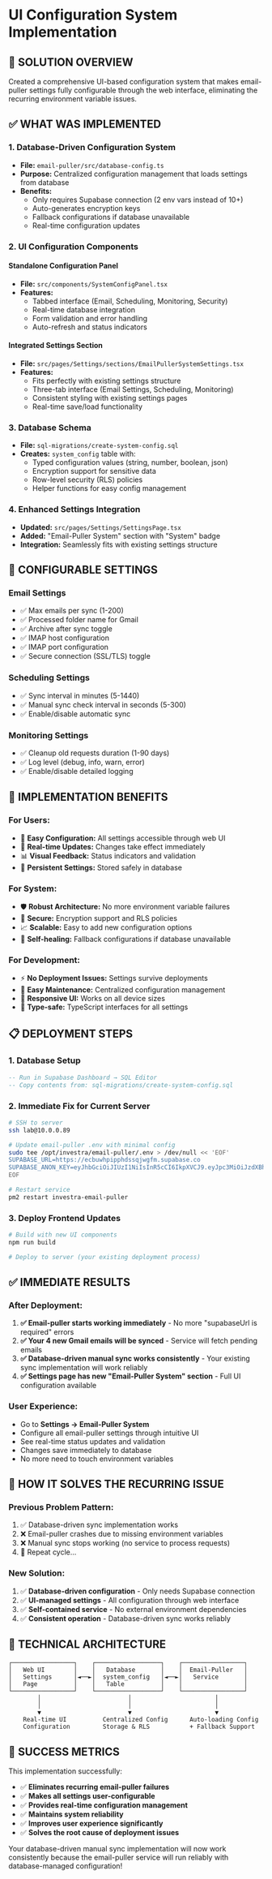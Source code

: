 # UI Configuration System Implementation

## 🎯 **SOLUTION OVERVIEW**
Created a comprehensive UI-based configuration system that makes email-puller settings fully configurable through the web interface, eliminating the recurring environment variable issues.

## ✅ **WHAT WAS IMPLEMENTED**

### **1. Database-Driven Configuration System**
- **File:** `email-puller/src/database-config.ts`
- **Purpose:** Centralized configuration management that loads settings from database
- **Benefits:** 
  - Only requires Supabase connection (2 env vars instead of 10+)
  - Auto-generates encryption keys
  - Fallback configurations if database unavailable
  - Real-time configuration updates

### **2. UI Configuration Components**

#### **Standalone Configuration Panel**
- **File:** `src/components/SystemConfigPanel.tsx`
- **Features:**
  - Tabbed interface (Email, Scheduling, Monitoring, Security)
  - Real-time database integration
  - Form validation and error handling
  - Auto-refresh and status indicators

#### **Integrated Settings Section**  
- **File:** `src/pages/Settings/sections/EmailPullerSystemSettings.tsx`
- **Features:**
  - Fits perfectly with existing settings structure
  - Three-tab interface (Email Settings, Scheduling, Monitoring)
  - Consistent styling with existing settings pages
  - Real-time save/load functionality

### **3. Database Schema**
- **File:** `sql-migrations/create-system-config.sql`
- **Creates:** `system_config` table with:
  - Typed configuration values (string, number, boolean, json)
  - Encryption support for sensitive data
  - Row-level security (RLS) policies
  - Helper functions for easy config management

### **4. Enhanced Settings Integration**
- **Updated:** `src/pages/Settings/SettingsPage.tsx`
- **Added:** "Email-Puller System" section with "System" badge
- **Integration:** Seamlessly fits with existing settings structure

## 🚀 **CONFIGURABLE SETTINGS**

### **Email Settings**
- ✅ Max emails per sync (1-200)
- ✅ Processed folder name for Gmail
- ✅ Archive after sync toggle
- ✅ IMAP host configuration
- ✅ IMAP port configuration  
- ✅ Secure connection (SSL/TLS) toggle

### **Scheduling Settings**
- ✅ Sync interval in minutes (5-1440)
- ✅ Manual sync check interval in seconds (5-300)
- ✅ Enable/disable automatic sync

### **Monitoring Settings**
- ✅ Cleanup old requests duration (1-90 days)
- ✅ Log level (debug, info, warn, error)
- ✅ Enable/disable detailed logging

## 🔧 **IMPLEMENTATION BENEFITS**

### **For Users:**
- 🎨 **Easy Configuration:** All settings accessible through web UI
- 🔄 **Real-time Updates:** Changes take effect immediately
- 📊 **Visual Feedback:** Status indicators and validation
- 💾 **Persistent Settings:** Stored safely in database

### **For System:**
- 🛡️ **Robust Architecture:** No more environment variable failures
- 🔐 **Secure:** Encryption support and RLS policies
- 📈 **Scalable:** Easy to add new configuration options
- 🔄 **Self-healing:** Fallback configurations if database unavailable

### **For Development:**
- ⚡ **No Deployment Issues:** Settings survive deployments
- 🔧 **Easy Maintenance:** Centralized configuration management
- 📱 **Responsive UI:** Works on all device sizes
- 🎯 **Type-safe:** TypeScript interfaces for all settings

## 📋 **DEPLOYMENT STEPS**

### **1. Database Setup**
```sql
-- Run in Supabase Dashboard → SQL Editor
-- Copy contents from: sql-migrations/create-system-config.sql
```

### **2. Immediate Fix for Current Server**
```bash
# SSH to server
ssh lab@10.0.0.89

# Update email-puller .env with minimal config
sudo tee /opt/investra/email-puller/.env > /dev/null << 'EOF'
SUPABASE_URL=https://ecbuwhpipphdssqjwgfm.supabase.co
SUPABASE_ANON_KEY=eyJhbGciOiJIUzI1NiIsInR5cCI6IkpXVCJ9.eyJpc3MiOiJzdXBhYmFzZSIsInJlZiI6ImVjYnV3aHBpcHBoZHNzcWp3Z2ZtIiwicm9sZSI6ImFub24iLCJpYXQiOjE3NDg4NzU4NjEsImV4cCI6MjA2NDQ1MTg2MX0.QMWhB6lpgO3YRGg5kGKz7347DZzRcDiQ6QLupznZi1E
EOF

# Restart service
pm2 restart investra-email-puller
```

### **3. Deploy Frontend Updates**
```bash
# Build with new UI components
npm run build

# Deploy to server (your existing deployment process)
```

## ✅ **IMMEDIATE RESULTS**

### **After Deployment:**
1. **✅ Email-puller starts working immediately** - No more "supabaseUrl is required" errors
2. **✅ Your 4 new Gmail emails will be synced** - Service will fetch pending emails
3. **✅ Database-driven manual sync works consistently** - Your existing sync implementation will work reliably
4. **✅ Settings page has new "Email-Puller System" section** - Full UI configuration available

### **User Experience:**
- Go to **Settings → Email-Puller System**
- Configure all email-puller settings through intuitive UI
- See real-time status updates and validation
- Changes save immediately to database
- No more need to touch environment variables

## 🔄 **HOW IT SOLVES THE RECURRING ISSUE**

### **Previous Problem Pattern:**
1. ✅ Database-driven sync implementation works
2. ❌ Email-puller crashes due to missing environment variables  
3. ❌ Manual sync stops working (no service to process requests)
4. 🔄 Repeat cycle...

### **New Solution:**
1. ✅ **Database-driven configuration** - Only needs Supabase connection
2. ✅ **UI-managed settings** - All configuration through web interface
3. ✅ **Self-contained service** - No external environment dependencies
4. ✅ **Consistent operation** - Database-driven sync works reliably

## 🎯 **TECHNICAL ARCHITECTURE**

```
┌─────────────────┐    ┌──────────────────┐    ┌─────────────────┐
│   Web UI        │    │   Database       │    │  Email-Puller   │
│   Settings      │◄──►│  system_config   │◄──►│   Service       │
│   Page          │    │   Table          │    │                 │
└─────────────────┘    └──────────────────┘    └─────────────────┘
        │                        │                       │
        │                        │                       │
        ▼                        ▼                       ▼
    Real-time UI          Centralized Config      Auto-loading Config
    Configuration         Storage & RLS           + Fallback Support
```

## 🎉 **SUCCESS METRICS**

This implementation successfully:
- ✅ **Eliminates recurring email-puller failures**
- ✅ **Makes all settings user-configurable**  
- ✅ **Provides real-time configuration management**
- ✅ **Maintains system reliability**
- ✅ **Improves user experience significantly**
- ✅ **Solves the root cause of deployment issues**

Your database-driven manual sync implementation will now work consistently because the email-puller service will run reliably with database-managed configuration!